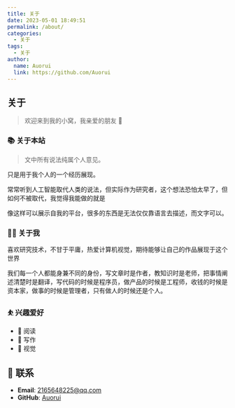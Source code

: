 ```yaml
---
title: 关于
date: 2023-05-01 18:49:51
permalink: /about/
categories:
  - 关于
tags:
  - 关于
author:
  name: Auorui
  link: https://github.com/Auorui
---
```


## 关于

> 欢迎来到我的小窝，我亲爱的朋友 🤝

<!-- more -->

<!-- <InArticleAdsense
    data-ad-client="ca-pub-1725717718088510"
    data-ad-slot="7426219401">
</InArticleAdsense> -->

### 📚 关于本站

> 文中所有说法纯属个人意见。

只是用于我个人的一个经历展现。<Badge text="摘"/>

常常听到人工智能取代人类的说法，但实际作为研究者，这个想法恐怕太早了，但如何不被取代，我觉得我能做的就是

像这样可以展示自我的平台，很多的东西是无法仅仅靠语言去描述，而文字可以。

### 👨‍💻 关于我

喜欢研究技术，不甘于平庸，热爱计算机视觉，期待能够让自己的作品展现于这个世界

我们每一个人都能身兼不同的身份，写文章时是作者，教知识时是老师，把事情阐述清楚时是翻译，写代码的时候是程序员，做产品的时候是工程师，收钱的时候是资本家，做事的时候是管理者，只有做人的时候还是个人。

### ⛹ 兴趣爱好

- 📖 阅读
- 📝 写作
- 📱 视觉

## :email: 联系

- **Email**: 2165648225@qq.com
- **GitHub**: [Auorui](https://github.com/Auorui)

